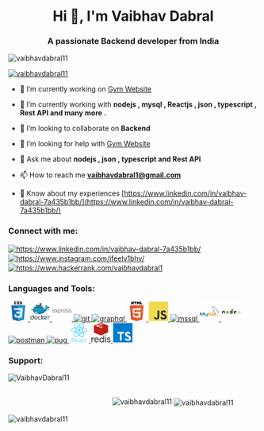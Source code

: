 <h1 align="center">Hi 👋, I'm Vaibhav Dabral</h1>
<h3 align="center">A passionate Backend developer from India</h3>

<p align="left"> <img src="https://komarev.com/ghpvc/?username=vaibhavdabral11&label=Profile%20views&color=0e75b6&style=flat" alt="vaibhavdabral11" /> </p>

<p align="left"> <a href="https://github.com/ryo-ma/github-profile-trophy"><img src="https://github-profile-trophy.vercel.app/?username=vaibhavdabral11" alt="vaibhavdabral11" /></a> </p>

- 🔭 I’m currently working on [Gym Website](https://github.com/VaibhavDabral11/Gym-website)

- 🌱 I’m currently working with **nodejs , mysql , Reactjs , json , typescript , Rest API and many more .**

- 👯 I’m looking to collaborate on **Backend**

- 🤝 I’m looking for help with [Gym Website](https://github.com/VaibhavDabral11/Gym-website)

- 💬 Ask me about **nodejs , json , typescript and Rest API**

- 📫 How to reach me **vaibhavdabral1@gmail.com**

- 📄 Know about my experiences [https://www.linkedin.com/in/vaibhav-dabral-7a435b1bb/](https://www.linkedin.com/in/vaibhav-dabral-7a435b1bb/)

<h3 align="left">Connect with me:</h3>
<p align="left">
<a href="https://linkedin.com/in/https://www.linkedin.com/in/vaibhav-dabral-7a435b1bb/" target="blank"><img align="center" src="https://raw.githubusercontent.com/rahuldkjain/github-profile-readme-generator/master/src/images/icons/Social/linked-in-alt.svg" alt="https://www.linkedin.com/in/vaibhav-dabral-7a435b1bb/" height="30" width="40" /></a>
<a href="https://instagram.com/https://www.instagram.com/ifeelv1bhv/" target="blank"><img align="center" src="https://raw.githubusercontent.com/rahuldkjain/github-profile-readme-generator/master/src/images/icons/Social/instagram.svg" alt="https://www.instagram.com/ifeelv1bhv/" height="30" width="40" /></a>
<a href="https://www.hackerrank.com/https://www.hackerrank.com/vaibhavdabral1" target="blank"><img align="center" src="https://raw.githubusercontent.com/rahuldkjain/github-profile-readme-generator/master/src/images/icons/Social/hackerrank.svg" alt="https://www.hackerrank.com/vaibhavdabral1" height="30" width="40" /></a>
</p>

<h3 align="left">Languages and Tools:</h3>
<p align="left"> <a href="https://www.w3schools.com/css/" target="_blank" rel="noreferrer"> <img src="https://raw.githubusercontent.com/devicons/devicon/master/icons/css3/css3-original-wordmark.svg" alt="css3" width="40" height="40"/> </a> <a href="https://www.docker.com/" target="_blank" rel="noreferrer"> <img src="https://raw.githubusercontent.com/devicons/devicon/master/icons/docker/docker-original-wordmark.svg" alt="docker" width="40" height="40"/> </a> <a href="https://expressjs.com" target="_blank" rel="noreferrer"> <img src="https://raw.githubusercontent.com/devicons/devicon/master/icons/express/express-original-wordmark.svg" alt="express" width="40" height="40"/> </a> <a href="https://git-scm.com/" target="_blank" rel="noreferrer"> <img src="https://www.vectorlogo.zone/logos/git-scm/git-scm-icon.svg" alt="git" width="40" height="40"/> </a> <a href="https://graphql.org" target="_blank" rel="noreferrer"> <img src="https://www.vectorlogo.zone/logos/graphql/graphql-icon.svg" alt="graphql" width="40" height="40"/> </a> <a href="https://www.w3.org/html/" target="_blank" rel="noreferrer"> <img src="https://raw.githubusercontent.com/devicons/devicon/master/icons/html5/html5-original-wordmark.svg" alt="html5" width="40" height="40"/> </a> <a href="https://developer.mozilla.org/en-US/docs/Web/JavaScript" target="_blank" rel="noreferrer"> <img src="https://raw.githubusercontent.com/devicons/devicon/master/icons/javascript/javascript-original.svg" alt="javascript" width="40" height="40"/> </a> <a href="https://www.microsoft.com/en-us/sql-server" target="_blank" rel="noreferrer"> <img src="https://www.svgrepo.com/show/303229/microsoft-sql-server-logo.svg" alt="mssql" width="40" height="40"/> </a> <a href="https://www.mysql.com/" target="_blank" rel="noreferrer"> <img src="https://raw.githubusercontent.com/devicons/devicon/master/icons/mysql/mysql-original-wordmark.svg" alt="mysql" width="40" height="40"/> </a> <a href="https://nodejs.org" target="_blank" rel="noreferrer"> <img src="https://raw.githubusercontent.com/devicons/devicon/master/icons/nodejs/nodejs-original-wordmark.svg" alt="nodejs" width="40" height="40"/> </a> <a href="https://postman.com" target="_blank" rel="noreferrer"> <img src="https://www.vectorlogo.zone/logos/getpostman/getpostman-icon.svg" alt="postman" width="40" height="40"/> </a> <a href="https://pugjs.org" target="_blank" rel="noreferrer"> <img src="https://cdn.worldvectorlogo.com/logos/pug.svg" alt="pug" width="40" height="40"/> </a> <a href="https://reactjs.org/" target="_blank" rel="noreferrer"> <img src="https://raw.githubusercontent.com/devicons/devicon/master/icons/react/react-original-wordmark.svg" alt="react" width="40" height="40"/> </a> <a href="https://redis.io" target="_blank" rel="noreferrer"> <img src="https://raw.githubusercontent.com/devicons/devicon/master/icons/redis/redis-original-wordmark.svg" alt="redis" width="40" height="40"/> </a> <a href="https://www.typescriptlang.org/" target="_blank" rel="noreferrer"> <img src="https://raw.githubusercontent.com/devicons/devicon/master/icons/typescript/typescript-original.svg" alt="typescript" width="40" height="40"/> </a> </p>

<h3 align="left">Support:</h3>
<p><a href="https://ko-fi.com/VaibhavDabral11"> <img align="left" src="https://cdn.ko-fi.com/cdn/kofi3.png?v=3" height="50" width="210" alt="VaibhavDabral11" /></a></p><br><br>

<p><img align="left" src="https://github-readme-stats.vercel.app/api/top-langs?username=vaibhavdabral11&show_icons=true&locale=en&layout=compact" alt="vaibhavdabral11" /></p>

<p>&nbsp;<img align="center" src="https://github-readme-stats.vercel.app/api?username=vaibhavdabral11&show_icons=true&locale=en" alt="vaibhavdabral11" /></p>

<p><img align="center" src="https://github-readme-streak-stats.herokuapp.com/?user=vaibhavdabral11&" alt="vaibhavdabral11" /></p>
